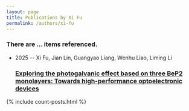 ```yaml
---
layout: page
title: Publications by Xi Fu
permalink: /authors/xi-fu
---
```


<h3 id="number-posts">There are ... items referenced.</h3>
<ul class="post-list">
<li><span class='post-meta'>2025 -- Xi Fu, Jian Lin, Guangyao Liang, Wenhu Liao, Liming Li</span><h3><a class='post-link' href="{{ site.baseurl }}/exploring-the-photogalvanic-effect-based-on-three-bep2-monolayers-towards-high-performance-optoelectronic-devices">Exploring the photogalvanic effect based on three BeP2 monolayers: Towards high-performance optoelectronic devices</a></h3></li>

</ul>
{% include count-posts.html %}
